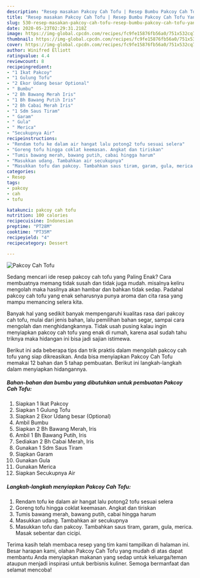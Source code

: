 ```yaml
---
description: "Resep masakan Pakcoy Cah Tofu | Resep Bumbu Pakcoy Cah Tofu Yang Paling Enak"
title: "Resep masakan Pakcoy Cah Tofu | Resep Bumbu Pakcoy Cah Tofu Yang Paling Enak"
slug: 530-resep-masakan-pakcoy-cah-tofu-resep-bumbu-pakcoy-cah-tofu-yang-paling-enak
date: 2020-05-23T02:29:31.218Z
image: https://img-global.cpcdn.com/recipes/fc9fe15876fb56a0/751x532cq70/pakcoy-cah-tofu-foto-resep-utama.jpg
thumbnail: https://img-global.cpcdn.com/recipes/fc9fe15876fb56a0/751x532cq70/pakcoy-cah-tofu-foto-resep-utama.jpg
cover: https://img-global.cpcdn.com/recipes/fc9fe15876fb56a0/751x532cq70/pakcoy-cah-tofu-foto-resep-utama.jpg
author: Winifred Elliott
ratingvalue: 4.4
reviewcount: 8
recipeingredient:
- "1 Ikat Pakcoy"
- "1 Gulung Tofu"
- "2 Ekor Udang besar Optional"
- " Bumbu"
- "2 Bh Bawang Merah Iris"
- "1 Bh Bawang Putih Iris"
- "2 Bh Cabai Merah Iris"
- "1 Sdm Saus Tiram"
- " Garam"
- " Gula"
- " Merica"
- "Secukupnya Air"
recipeinstructions:
- "Rendam tofu ke dalam air hangat lalu potong2 tofu sesuai selera"
- "Goreng tofu hingga coklat keemasan. Angkat dan tiriskan"
- "Tumis bawang merah, bawang putih, cabai hingga harum"
- "Masukkan udang. Tambahkan air secukupnya"
- "Masukkan tofu dan pakcoy. Tambahkan saus tiram, garam, gula, merica. Masak sebentar dan cicipi."
categories:
- Resep
tags:
- pakcoy
- cah
- tofu

katakunci: pakcoy cah tofu 
nutrition: 100 calories
recipecuisine: Indonesian
preptime: "PT28M"
cooktime: "PT35M"
recipeyield: "4"
recipecategory: Dessert

---
```



![Pakcoy Cah Tofu](https://img-global.cpcdn.com/recipes/fc9fe15876fb56a0/751x532cq70/pakcoy-cah-tofu-foto-resep-utama.jpg)

Sedang mencari ide resep pakcoy cah tofu yang Paling Enak? Cara membuatnya memang tidak susah dan tidak juga mudah. misalnya keliru mengolah maka hasilnya akan hambar dan bahkan tidak sedap. Padahal pakcoy cah tofu yang enak seharusnya punya aroma dan cita rasa yang mampu memancing selera kita.

Banyak hal yang sedikit banyak mempengaruhi kualitas rasa dari pakcoy cah tofu, mulai dari jenis bahan, lalu pemilihan bahan segar, sampai cara mengolah dan menghidangkannya. Tidak usah pusing kalau ingin menyiapkan pakcoy cah tofu yang enak di rumah, karena asal sudah tahu triknya maka hidangan ini bisa jadi sajian istimewa.




Berikut ini ada beberapa tips dan trik praktis dalam mengolah pakcoy cah tofu yang siap dikreasikan. Anda bisa menyiapkan Pakcoy Cah Tofu memakai 12 bahan dan 5 tahap pembuatan. Berikut ini langkah-langkah dalam menyiapkan hidangannya.

<!--inarticleads1-->

##### Bahan-bahan dan bumbu yang dibutuhkan untuk pembuatan Pakcoy Cah Tofu:

1. Siapkan 1 Ikat Pakcoy
1. Siapkan 1 Gulung Tofu
1. Siapkan 2 Ekor Udang besar (Optional)
1. Ambil  Bumbu
1. Siapkan 2 Bh Bawang Merah, Iris
1. Ambil 1 Bh Bawang Putih, Iris
1. Sediakan 2 Bh Cabai Merah, Iris
1. Gunakan 1 Sdm Saus Tiram
1. Siapkan  Garam
1. Gunakan  Gula
1. Gunakan  Merica
1. Siapkan Secukupnya Air




<!--inarticleads2-->

##### Langkah-langkah menyiapkan Pakcoy Cah Tofu:

1. Rendam tofu ke dalam air hangat lalu potong2 tofu sesuai selera
1. Goreng tofu hingga coklat keemasan. Angkat dan tiriskan
1. Tumis bawang merah, bawang putih, cabai hingga harum
1. Masukkan udang. Tambahkan air secukupnya
1. Masukkan tofu dan pakcoy. Tambahkan saus tiram, garam, gula, merica. Masak sebentar dan cicipi.




Terima kasih telah membaca resep yang tim kami tampilkan di halaman ini. Besar harapan kami, olahan Pakcoy Cah Tofu yang mudah di atas dapat membantu Anda menyiapkan makanan yang sedap untuk keluarga/teman ataupun menjadi inspirasi untuk berbisnis kuliner. Semoga bermanfaat dan selamat mencoba!
